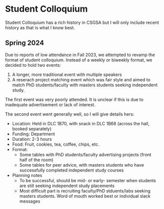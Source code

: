 # Student Colloquium

Student Colloquium has a rich history in CSGSA but I will only include recent history as that is what I know best.

## Spring 2024

Due to reports of low attendance in Fall 2023, we attempted to revamp the format of student colloquium. Instead of a weekly or biweekly format, we decided to hold two events:
1. A longer, more traditional event with multiple speakers
2. A reserach project matching event which was fair style and aimed to match PhD students/faculty with masters students seeking independent study.

The first event was very poorly attended. It is unclear if this is due to inadequate advertisement or lack of interest.

The second event went generally well, so I will give details hers:
* Location: Held in DLC 1B70, with snack in DLC 1B68 (across the hall, booked separately)
* Funding: Department
* Duration: 2-3 hours
* Food: Fruit, cookies, tea, coffee, chips, etc.
* Format:
  * Some tables with PhD students/faculty advertising projects (front half of the room)
  * Some tables for peer advice, with masters students who have successfully completed independent study courses
* Planning notes
  * To be successful, should be mid- or early- semester when students are still seeking independent study placements
  * Most difficult part is recruiting faculty/PhD stduents/labs seeking masters students. Word of mouth worked best or individual slack messages
